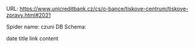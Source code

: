 URL: https://www.unicreditbank.cz/cs/o-bance/tiskove-centrum/tiskove-zpravy.html#2021

Spider name: czuni
DB Schema:

date
title
link
content
